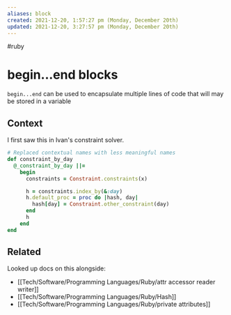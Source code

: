 ```yaml
---
aliases: block
created: 2021-12-20, 1:57:27 pm (Monday, December 20th)
updated: 2021-12-20, 3:27:57 pm (Monday, December 20th)
---
```

#ruby

# begin...end blocks
`begin...end` can be used to encapsulate multiple lines of code that will may be stored in a variable

## Context
I first saw this in Ivan's constraint solver.

```ruby
# Replaced contextual names with less meaningful names
def constraint_by_day
  @_constraint_by_day ||=
    begin
      constraints = Constraint.constraints(x)

      h = constraints.index_by(&:day)
      h.default_proc = proc do |hash, day|
        hash[day] = Constraint.other_constraint(day)
      end
      h
    end
end
```

## Related
Looked up docs on this alongside:
- [[Tech/Software/Programming Languages/Ruby/attr accessor reader writer]]
- [[Tech/Software/Programming Languages/Ruby/Hash]]
- [[Tech/Software/Programming Languages/Ruby/private attributes]]